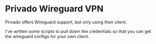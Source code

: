 Privado Wireguard VPN
=======================

Privado offers Wireguard support, but only using their client.

I've written some scripts to pull down the credentials so that you can get the wireguard configs for your own client.
